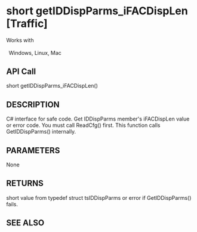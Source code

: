 # short getIDDispParms_iFACDispLen [Traffic]

Works with <p class="s1" style="padding-top: 2pt;padding-left: 5pt;text-indent: 0pt;text-align: left;"><a name="bookmark270">&zwnj;</a>Windows, Linux, Mac</p>

## API Call
short getIDDispParms_iFACDispLen()
## DESCRIPTION
C# interface for safe code. Get IDDispParms member&#39;s iFACDispLen value or error code. You must call ReadCfg() first. This function calls GetIDDispParms() internally.

## PARAMETERS
None

## RETURNS
short value from typedef struct tsIDDispParms or error if GetIDDispParms() fails.

## SEE ALSO


